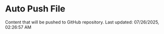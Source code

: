 # Auto Push File

Content that will be pushed to GitHub repository.
Last updated: 07/26/2025, 02:26:57 AM